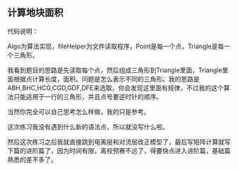 ## 计算地块面积

代码说明：

Algo为算法实现，fileHelper为文件读取程序，Point是每一个点，Triangle是每一个三角形。

我看到题目的思路是先读取每个点，然后组成三角形到Triangle里面，Triangle里面根据点计算长度，面积。问题是怎么表示不同的三角形。我的思路是ABH,BHC,HCG,CGD,GDF,DFE来选取，你会发现这里面有规律，不过我的这个算法只能适用于一行的三角形，并且点号要逆时针的顺序。

当然你完全可以自己思考怎么样做，我的只是参考。

这次练习我没有遇到什么新的语法点，所以就没写什么啦。



然后这次练习之后我就直接跳到电离层和对流层改正模型了，最后写矩阵计算就写下篇的进阶篇了，因为时间有限，离校预赛不远了，得要快点进入进阶篇，基础篇熟悉的差不多了。